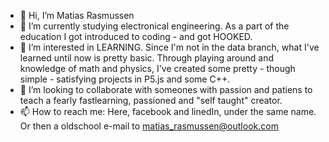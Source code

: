 - 👋 Hi, I’m Matias Rasmussen
- 🌱 I’m currently studying electronical engineering. As a part of the education I got introduced to coding - and got HOOKED.
- 👀 I’m interested in LEARNING. Since I'm not in the data branch, what I've learned until now is pretty basic. 
      Through playing around and knowledge of math and physics, I've created some pretty - though simple - satisfying projects in P5.js and some C++. 
- 💞️ I’m looking to collaborate with someones with passion and patiens to teach a fearly fastlearning, passioned and "self taught" creator.
- 📫 How to reach me:
      Here, facebook and linedIn, under the same name. Or then a oldschool e-mail to matias_rasmussen@outlook.com

<!---
Matias-Rasmussen/Matias-Rasmussen is a ✨ special ✨ repository because its `README.md` (this file) appears on your GitHub profile.
You can click the Preview link to take a look at your changes.
--->

